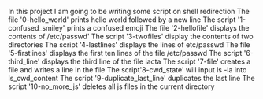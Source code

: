 In this project I am going to be writing some script on shell redirection
The file '0-hello_world' prints hello world followed by a new line
The script '1-confused_smiley' prints a confused emoji
The file '2-hellofile' displays the contents of /etc/passwd' 
The script '3-twofiles' display the contents of two directories
The script '4-lastlines' displays the lines of etc/passwd
The file '5-firstlines' displays the first ten lines of the file /etc/passwd
The script  '6-third_line' displays the third line of the file iacta
The script '7-file' creates a file and writes a line in the file
The script'8-cwd_state' will input ls -la into ls_cwd_content
The script '9-duplicate_last_line' duplicates the last line
The script '10-no_more_js' deletes all js files in the current directory
